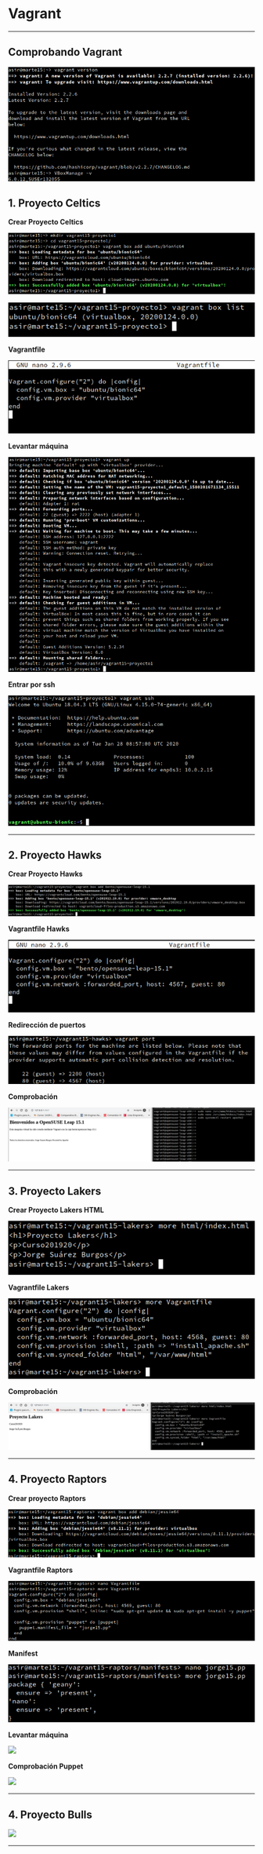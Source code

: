 
# Vagrant

---

## Comprobando Vagrant

![](./images/1-version-vag-box.png)

## 1. Proyecto Celtics

**Crear Proyecto Celtics**

![](./images/2-vagrant-box.png)

![](./images/3-list-box.png)

**Vagrantfile**

![](./images/4-vagrantfile.png)

**Levantar máquina**

![](./images/5-box-up.png)

**Entrar por ssh**

![](./images/6-box-ssh.png)

---

## 2. Proyecto Hawks

**Crear Proyecto Hawks**

![](./images/7-proyect2-opensuse.png)

**Vagrantfile Hawks**

![](./images/8-vagrantfile-suse.png)

**Redirección de puertos**

![](./images/9-vagrant-port.png)

**Comprobación**

![](./images/10-vagrant-url.png)

---

## 3. Proyecto Lakers

**Crear Proyecto Lakers HTML**

![](./images/11-html-more.png)

**Vagrantfile Lakers**

![](./images/vagrantfile-lakers.png)

**Comprobación**

![](./images/12-lakers.png)

---

## 4. Proyecto Raptors

**Crear proyecto Raptors**

![](./images/raptors-debian.png)

**Vagrantfile Raptors**

![](./images/vagrantfile-raptors.png)

**Manifest**

![](./images/jorge15-pp.png)

**Levantar máquina**

![](./images/.png)

**Comprobación Puppet**

![](./images/.png)

---

## 4. Proyecto Bulls



![](./images/.png)

---
